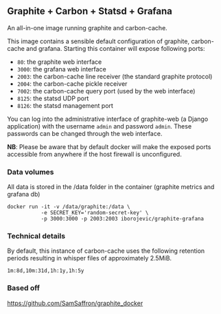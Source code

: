 ## Graphite + Carbon + Statsd + Grafana

An all-in-one image running graphite and carbon-cache.

This image contains a sensible default configuration of graphite,
carbon-cache and grafana. Starting this container will expose following ports:

- `80`: the graphite web interface
- `3000`: the grafana web interface
- `2003`: the carbon-cache line receiver (the standard graphite protocol)
- `2004`: the carbon-cache pickle receiver
- `7002`: the carbon-cache query port (used by the web interface)
- `8125`: the statsd UDP port
- `8126`: the statsd management port


You can log into the administrative interface of graphite-web (a Django
application) with the username `admin` and password `admin`. These passwords can
be changed through the web interface.

**NB**: Please be aware that by default docker will make the exposed ports
accessible from anywhere if the host firewall is unconfigured.

### Data volumes

All data is stored in the /data folder in the container (graphite metrics and grafana db)

    docker run -it -v /data/graphite:/data \
               -e SECRET_KEY='random-secret-key' \
               -p 3000:3000 -p 2003:2003 iborojevic/graphite-grafana

### Technical details

By default, this instance of carbon-cache uses the following retention periods
resulting in whisper files of approximately 2.5MiB.

    1m:8d,10m:31d,1h:1y,1h:5y

### Based off

https://github.com/SamSaffron/graphite_docker


